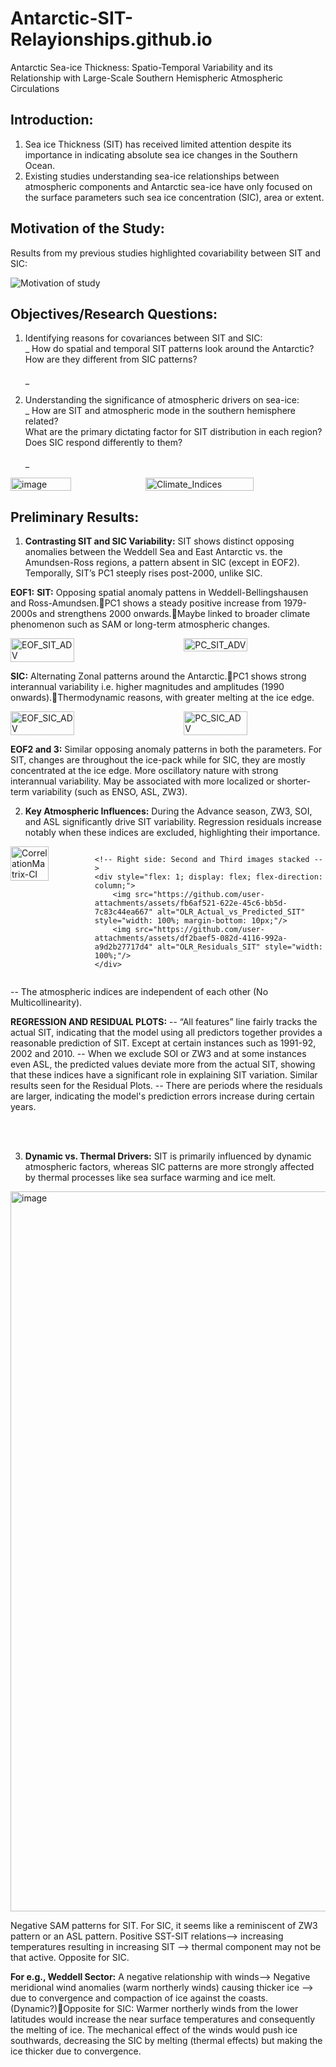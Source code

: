 # Antarctic-SIT-Relayionships.github.io
Antarctic Sea-ice Thickness: Spatio-Temporal Variability and its Relationship with Large-Scale Southern Hemispheric Atmospheric Circulations

## Introduction:
1. Sea ice Thickness (SIT) has received limited attention  despite its importance in indicating absolute sea ice changes in the Southern Ocean.
2. Existing studies understanding sea-ice relationships between atmospheric components and Antarctic sea-ice have only focused on the surface parameters such sea ice concentration (SIC), area or extent. 

## Motivation of the Study:  
Results from my previous studies highlighted covariability between SIT and SIC:

![Motivation of study](https://github.com/user-attachments/assets/b99f8128-00ae-466c-9dc2-7755264aacae)

## Objectives/Research Questions:
1. Identifying reasons for covariances between SIT and SIC:<br>
_    How do spatial and temporal SIT patterns look around the Antarctic?<br>
    How are they different from SIC patterns?<br><br>_
    
2. Understanding the significance of atmospheric drivers on sea-ice: <br>
_   How are SIT and atmospheric mode in the southern hemisphere related? <br>
   What are the primary dictating factor for SIT distribution in each region? <br>
   Does SIC respond differently to them?<br><br>_

<div style="display: flex; justify-content: space-between;">
   <img src="https://github.com/user-attachments/assets/852f1376-ccaf-4daf-a652-c3e125572e51" alt="image" style="width: 45%;"/>
   <img src="https://github.com/user-attachments/assets/fca7e13a-4e5e-4295-98c3-ebc2e5ef0c54" alt="Climate_Indices" style="width: 60%;"/>
</div>

## Preliminary Results: 

1. **Contrasting SIT and SIC Variability:** SIT shows distinct opposing anomalies between the Weddell Sea and East Antarctic vs. the Amundsen-Ross regions, a pattern absent in SIC (except in EOF2). Temporally, SIT’s PC1 steeply rises post-2000, unlike SIC.

**EOF1:**
**SIT:** Opposing spatial anomaly pattens  in Weddell-Bellingshausen and Ross-Amundsen.PC1 shows a steady positive increase from 1979-2000s and strengthens 2000 onwards.Maybe linked to broader climate phenomenon such as SAM or long-term atmospheric changes.

<div style="display: flex; justify-content: space-between;">
   <img src="https://github.com/user-attachments/assets/29394bf3-7c83-4ce7-a257-f2cf84a00242" alt="EOF_SIT_ADV" style="width: 45%;"/>
   <img src="https://github.com/user-attachments/assets/9e19983d-eb77-41d5-a849-e9c1364de387" alt="PC_SIT_ADV" style="width: 45%;"/>
</div>

**SIC:** Alternating Zonal patterns around the Antarctic.PC1 shows strong interannual variability i.e. higher magnitudes and amplitudes (1990 onwards).Thermodynamic reasons, with greater melting at the ice edge. 

<div style="display: flex; justify-content: space-between;">
   <img src="https://github.com/user-attachments/assets/a5f1d73f-19fc-4091-be1f-a9644f496b69" alt="EOF_SIC_ADV" style="width: 45%;"/>
   <img src="https://github.com/user-attachments/assets/ff830789-7c66-4ced-8aaa-5adc6c3e1bc2" alt="PC_SIC_ADV" style="width: 45%;"/>
</div>


**EOF2 and 3:**
Similar opposing anomaly patterns in both the parameters. For SIT, changes are throughout the ice-pack while for SIC, they are mostly concentrated at the ice edge.
More oscillatory nature with strong interannual variability.
May be associated with more localized or shorter-term variability (such as ENSO, ASL, ZW3).


2. **Key Atmospheric Influences:** During the Advance season, ZW3, SOI, and ASL significantly drive SIT variability. Regression residuals increase notably when these indices are excluded, highlighting their importance.

<div style="display: flex; justify-content: space-between; align-items: flex-start;">
    <!-- Left side: First image -->
    <div style="flex: 1; margin-right: 10px;">
        <img src="https://github.com/user-attachments/assets/1cda1663-6192-447c-9f63-ea12409cd632" alt="CorrelationMatrix-CI" style="width: 70%;"/>
    </div>
    
    <!-- Right side: Second and Third images stacked -->
    <div style="flex: 1; display: flex; flex-direction: column;">
        <img src="https://github.com/user-attachments/assets/fb6af521-622e-45c6-bb5d-7c83c44ea667" alt="OLR_Actual_vs_Predicted_SIT" style="width: 100%; margin-bottom: 10px;"/>
        <img src="https://github.com/user-attachments/assets/df2baef5-082d-4116-992a-a9d2b27717d4" alt="OLR_Residuals_SIT" style="width: 100%;"/>
    </div>
</div>

-- The atmospheric indices are independent of each other (No Multicollinearity).

**REGRESSION AND RESIDUAL PLOTS:**
-- “All features” line fairly tracks the actual SIT, indicating that the model using all predictors together provides a reasonable prediction of SIT. Except at certain instances such as 1991-92, 2002 and 2010. 
-- When we exclude SOI or ZW3 and at some instances even ASL, the predicted values deviate more from the actual SIT, showing that these indices have a significant role in explaining SIT variation. Similar results seen for the Residual Plots. 
-- There are periods where the residuals are larger, indicating the model's prediction errors increase during certain years. 

<br><br>

3. **Dynamic vs. Thermal Drivers:** SIT is primarily influenced by dynamic atmospheric factors, whereas SIC patterns are more strongly affected by thermal processes like sea surface warming and ice melt.
   
<img width="1152" alt="image" src="https://github.com/user-attachments/assets/310d52c2-7592-4541-8a4c-e70569bde651">

Negative SAM patterns for SIT. For SIC, it seems like a reminiscent of ZW3 pattern or an ASL pattern. 
Positive SST-SIT relations--> increasing temperatures resulting in increasing SIT --> thermal component may not be that active. Opposite for SIC. 

**For e.g., Weddell Sector:** A negative relationship with winds--> Negative meridional wind anomalies (warm northerly winds) causing thicker ice --> due to convergence and compaction of ice against the coasts. (Dynamic?)Opposite for SIC: Warmer northerly winds from the lower latitudes would increase the near surface temperatures and consequently the melting of ice. The mechanical effect of the winds would push ice southwards, decreasing the SIC by melting (thermal effects) but making the ice thicker due to convergence. 

